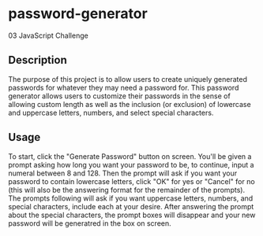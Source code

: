 # password-generator
03 JavaScript Challenge

## Description
The purpose of this project is to allow users to create uniquely generated passwords for whatever they may need a password for. This password generator allows users to customize their passwords in the sense of allowing custom length as well as the inclusion (or exclusion) of lowercase and uppercase letters, numbers, and select special characters.

## Usage
To start, click the "Generate Password" button on screen. You'll be given a prompt asking how long you want your password to be, to continue, input a numeral between 8 and 128. Then the prompt will ask if you want your password to contain lowercase letters, click "OK" for yes or "Cancel" for no (this will also be the answering format for the remainder of the prompts). The prompts following will ask if you want uppercase letters, numbers, and special characters, include each at your desire. After answering the prompt about the special characters, the prompt boxes will disappear and your new password will be generatred in the box on screen.